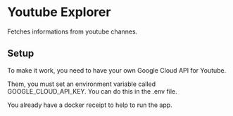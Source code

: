 # Youtube Explorer

Fetches informations from youtube channes.

## Setup

To make it work, you need to have your own Google Cloud API for Youtube.

Them, you must set an environment variable called GOOGLE_CLOUD_API_KEY. You can do this in the .env file.

You already have a docker receipt to help to run the app.
